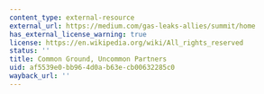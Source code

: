 ```yaml
---
content_type: external-resource
external_url: https://medium.com/gas-leaks-allies/summit/home
has_external_license_warning: true
license: https://en.wikipedia.org/wiki/All_rights_reserved
status: ''
title: Common Ground, Uncommon Partners
uid: af5539e0-bb96-4d0a-b63e-cb00632285c0
wayback_url: ''
---
```

